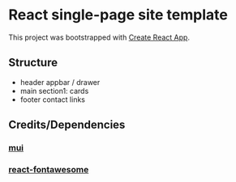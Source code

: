 # React single-page site template

This project was bootstrapped with [Create React App](https://github.com/facebook/create-react-app).

## Structure

- header
    appbar / drawer
- main
    section1: cards
- footer
    contact links


## Credits/Dependencies

### [mui](https://mui.com/)
### [react-fontawesome](https://www.npmjs.com/package/react-fontawesome)
